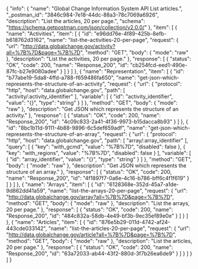 {
  "info": {
    "name": "Global Change Information System API List articles.",
    "_postman_id": "3846c984-7e18-44dc-88a3-78c7069a6926",
    "description": "List the articles, 20 per page.",
    "schema": "https://schema.getpostman.com/json/collection/v2.0.0/"
  },
  "item": [
    {
      "name": "Activities",
      "item": [
        {
          "id": "e96dd76e-4f89-425b-8efb-b618762d3162",
          "name": "list-the-activities-20-per-page",
          "request": {
            "url": "http://data.globalchange.gov/activity?all=%7B%7D&page=%7B%7D",
            "method": "GET",
            "body": {
              "mode": "raw"
            },
            "description": "List the activities, 20 per page."
          },
          "response": [
            {
              "status": "OK",
              "code": 200,
              "name": "Response_200",
              "id": "cb254fcd-eed1-490e-87fc-b27e9080adee"
            }
          ]
        }
      ]
    },
    {
      "name": "Representation",
      "item": [
        {
          "id": "b77abe19-5da8-4ffd-a788-f659486fa650",
          "name": "get-json-which-represents-the-structure-of-an-activity",
          "request": {
            "url": {
              "protocol": "http",
              "host": "data.globalchange.gov",
              "path": [
                "activity/:activity_identifier"
              ],
              "variable": [
                {
                  "id": "activity_identifier",
                  "value": "{}",
                  "type": "string"
                }
              ]
            },
            "method": "GET",
            "body": {
              "mode": "raw"
            },
            "description": "Get JSON which represents the structure of an activity."
          },
          "response": [
            {
              "status": "OK",
              "code": 200,
              "name": "Response_200",
              "id": "4c09c833-2a41-4f36-9973-b15dacca8b93"
            }
          ]
        },
        {
          "id": "8bc1b11d-9111-4b88-9896-6c5def659adf",
          "name": "get-json-which-represents-the-structure-of-an-array",
          "request": {
            "url": {
              "protocol": "http",
              "host": "data.globalchange.gov",
              "path": [
                "array/:array_identifier"
              ],
              "query": [
                {
                  "key": "with_gcmd",
                  "value": "%7B%7D",
                  "disabled": false
                },
                {
                  "key": "with_regions",
                  "value": "%7B%7D",
                  "disabled": false
                }
              ],
              "variable": [
                {
                  "id": "array_identifier",
                  "value": "{}",
                  "type": "string"
                }
              ]
            },
            "method": "GET",
            "body": {
              "mode": "raw"
            },
            "description": "Get JSON which represents the structure of an array."
          },
          "response": [
            {
              "status": "OK",
              "code": 200,
              "name": "Response_200",
              "id": "4f1897f7-0a6e-4c16-b786-bff6c4f1f619"
            }
          ]
        }
      ]
    },
    {
      "name": "Arrays",
      "item": [
        {
          "id": "6128368e-352d-45a7-a1de-9d862dd41a59",
          "name": "list-the-arrays-20-per-page",
          "request": {
            "url": "http://data.globalchange.gov/array?all=%7B%7D&page=%7B%7D",
            "method": "GET",
            "body": {
              "mode": "raw"
            },
            "description": "List the arrays, 20 per page."
          },
          "response": [
            {
              "status": "OK",
              "code": 200,
              "name": "Response_200",
              "id": "484c832a-58db-4e49-bf3b-9ec35ef89e0e"
            }
          ]
        }
      ]
    },
    {
      "name": "Articles",
      "item": [
        {
          "id": "876e5b29-011d-4742-af24-443cde033142",
          "name": "list-the-articles-20-per-page",
          "request": {
            "url": "http://data.globalchange.gov/article?all=%7B%7D&page=%7B%7D",
            "method": "GET",
            "body": {
              "mode": "raw"
            },
            "description": "List the articles, 20 per page."
          },
          "response": [
            {
              "status": "OK",
              "code": 200,
              "name": "Response_200",
              "id": "63a72033-ab44-43f2-880d-3f7b26ea6de9"
            }
          ]
        }
      ]
    }
  ]
}